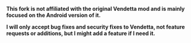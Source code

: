 **This fork is not affiliated with the original Vendetta mod and is mainly focused on the Android version of it.**

**I will only accept bug fixes and security fixes to Vendetta, not feature requests or additions, but I might add a feature if I need it.**
